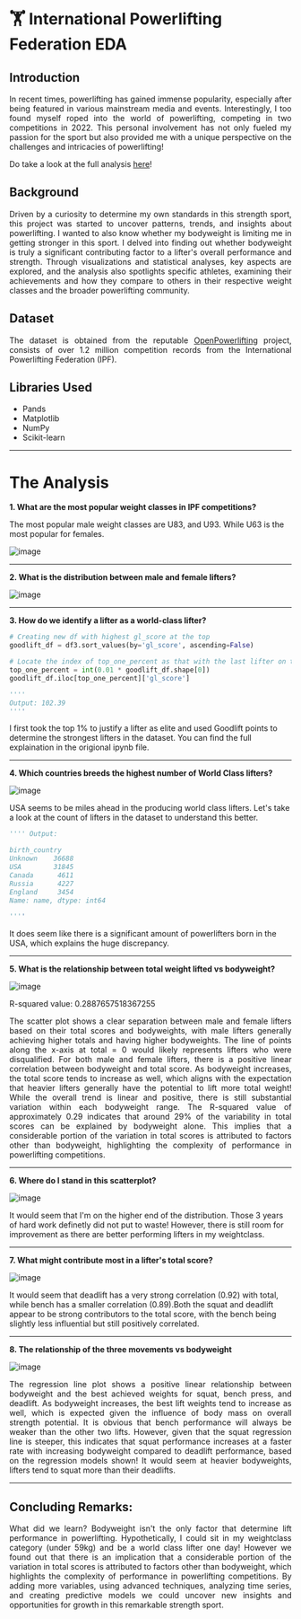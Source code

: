 # 🏋️ International Powerlifting Federation EDA

## Introduction

<p align="justify">
In recent times, powerlifting has gained immense popularity, especially after being featured in various mainstream media and events. Interestingly, I too found myself roped into the world of powerlifting, 
competing in two competitions in 2022. This personal involvement has not only fueled my passion for the sport but also provided me with a unique perspective on the challenges and intricacies of powerlifting!

Do take a look at the full analysis <a href='https://github.com/ghazi-hishamuddin/openpowerlifting_ipf_eda/blob/main/ipf-EDA-updated.ipynb'>here</a>! 
</p>

## Background

<p align="justify">
Driven by a curiosity to determine my own standards in this strength sport, this project was started to uncover patterns, trends, and insights about powerlifting. I wanted to also know whether my bodyweight is limiting me in getting stronger in this sport.
I delved into finding out whether bodyweight is truly a significant contributing factor to a lifter's overall performance and strength. Through visualizations and statistical analyses, key aspects are explored, and the analysis also spotlights specific athletes, examining their achievements and how they compare to others in their respective weight classes and the broader powerlifting community.
</p>


## Dataset

<p align="justify">
The dataset is obtained from the reputable <a href="https://openpowerlifting.gitlab.io/opl-csv/bulk-csv.html">OpenPowerlifting</a> project, 
consists of over 1.2 million competition records from the International Powerlifting Federation (IPF).
</p>

## Libraries Used
+ Pands
+ Matplotlib
+ NumPy
+ Scikit-learn

<hr>

# The Analysis

<b> 1. What are the most popular weight classes in IPF competitions? </b>

The most popular male weight classes are U83, and U93. While U63 is the most popular for females.

![image](https://github.com/ghazi-hishamuddin/openpowerlifting_ipf_eda/assets/142828521/d52f9fe5-4922-4729-b562-5dd5b4bf0a96)
<hr>

<b> 2. What is the distribution between male and female lifters? </b>

![image](https://github.com/ghazi-hishamuddin/openpowerlifting_ipf_eda/assets/142828521/d9259ce0-8ac5-4d4a-974a-75fe75a4aa83)
<hr>

<b> 3. How do we identify a lifter as a world-class lifter? </b>
``` python
# Creating new df with highest gl_score at the top
goodlift_df = df3.sort_values(by='gl_score', ascending=False)

# Locate the index of top_one_percent as that with the last lifter on the top 1%
top_one_percent = int(0.01 * goodlift_df.shape[0])
goodlift_df.iloc[top_one_percent]['gl_score']

''''
Output: 102.39
''''
```
I first took the top 1% to justify a lifter as elite and used Goodlift points to determine the strongest lifters in the dataset. You can find the full explaination in the origional ipynb file.

<hr>

<b> 4. Which countries breeds the highest number of World Class lifters? </b>

![image](https://github.com/ghazi-hishamuddin/openpowerlifting_ipf_eda/assets/142828521/9497f1b0-a1d6-4fb5-9914-4920b7588ba7)

USA seems to be miles ahead in the producing world class lifters. Let's take a look at the count of lifters in the dataset to understand this better.

``` python
'''' Output:

birth_country
Unknown    36688
USA        31845
Canada      4611
Russia      4227
England     3454
Name: name, dtype: int64

''''
```
It does seem like there is a significant amount of powerlifters born in the USA, which explains the huge discrepancy.

<hr>

<b> 5. What is the relationship between total weight lifted vs bodyweight? </b>

![image](https://github.com/ghazi-hishamuddin/openpowerlifting_ipf_eda/assets/142828521/9fc499eb-38cc-4df5-8a67-dcde6d5ca278)

R-squared value: 0.2887657518367255

<p align="justify">
The scatter plot shows a clear separation between male and female lifters based on their total scores and bodyweights, 
with male lifters generally achieving higher totals and having higher bodyweights. The line of points along the x-axis at total = 0 would likely represents lifters who were disqualified. For both male and female lifters, there is a positive linear correlation between bodyweight and total score. 
As bodyweight increases, the total score tends to increase as well, which aligns with the expectation that heavier lifters generally have the potential to lift more total weight! While the overall trend is linear and positive, there is still substantial variation within each bodyweight range. The R-squared value of approximately 0.29 indicates that around 29% of the variability in total scores can be explained by bodyweight alone. 
This implies that a considerable portion of the variation in total scores is attributed to factors other than bodyweight, highlighting the complexity of performance in powerlifting competitions.
</p>

<hr>

<b> 6. Where do I stand in this scatterplot? </b>

![image](https://github.com/ghazi-hishamuddin/openpowerlifting_ipf_eda/assets/142828521/3b586f23-b8a4-4535-8b89-d27a9dd1c26c)

It would seem that I'm on the higher end of the distribution. Those 3 years of hard work definetly did not put to waste! However, there is still room for improvement as there are better performing lifters in my weightclass.

<hr>

<b> 7. What might contribute most in a lifter's total score? </b>

![image](https://github.com/ghazi-hishamuddin/openpowerlifting_ipf_eda/assets/142828521/da9794c8-329a-4253-877d-d536f74c105c)

It would seem that deadlift has a very strong correlation (0.92) with total, while bench has a smaller correlation (0.89).Both the squat and deadlift appear to be strong contributors to the total score, with the bench being slightly less influential but still positively correlated.

<hr>

<b> 8. The relationship of the three movements vs bodyweight </b>

![image](https://github.com/ghazi-hishamuddin/openpowerlifting_ipf_eda/assets/142828521/bfaa8b63-1843-41a3-8f2d-554a8a55235d)

<p align="justify">
The regression line plot shows a positive linear relationship between bodyweight and the best achieved weights for squat, bench press, and deadlift. As bodyweight increases, the best lift weights tend to increase as well, which is expected given the influence of body mass on overall strength potential.
It is obvious that bench performance will always be weaker than the other two lifts. However, given that the squat regression line is steeper, this indicates that squat performance increases at a faster rate with increasing bodyweight compared to deadlift performance, based on the regression models shown! It would seem at heavier bodyweights, lifters tend to squat more than their deadlifts.
</p>

<hr>

## Concluding Remarks:
<p align="justify">
What did we learn? Bodyweight isn't the only factor that determine lift performance in powerlifting. Hypothetically, I could sit in my weightclass category (under 59kg) and be a world class lifter one day! However we found out that 
there is an implication that a considerable portion of the variation in total scores is attributed to factors other than bodyweight, which highlights the complexity of performance in powerlifting competitions. By adding more variables, 
using advanced techniques, analyzing time series, and creating predictive models we could uncover new insights and opportunities for growth in this remarkable strength sport.
</p>




